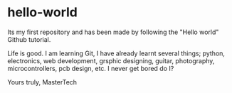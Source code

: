 # hello-world
Its my first repository and has been made by following the "Hello world" Github tutorial.

Life is good.
I am learning Git, I have already learnt several things; python, electronics, web development, grsphic designing, guitar, photography, microcontrollers, pcb design, etc.
I never get bored do I?

Yours truly,
MasterTech

